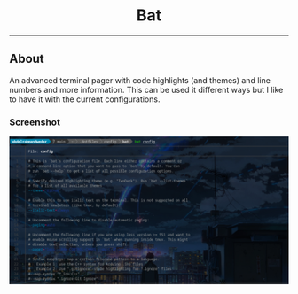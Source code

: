 <h1 align=center>Bat</h1>

---

## About

An advanced terminal pager with code highlights (and themes) and line numbers and more information.
This can be used it different ways but I like to have it with the current configurations.

### Screenshot

![bat Screenshot](./assets/bat.png)
